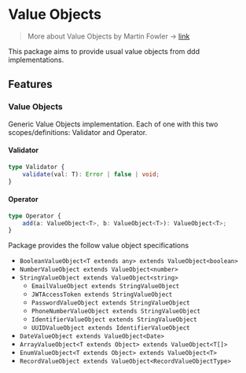 # Value Objects
> More about Value Objects by Martin Fowler -> [link](https://martinfowler.com/bliki/ValueObject.html)

This package aims to provide usual value objects  from ddd implementations.

## Features

### Value Objects

Generic Value Objects implementation.
Each of one with this two scopes/definitions: Validator and Operator.

#### Validator

```typescript
type Validator {
    validate(val: T): Error | false | void;
}
```

#### Operator

```typescript
type Operator {
    add(a: ValueObject<T>, b: ValueObject<T>): ValueObject<T>;
}
```

Package provides the follow value object specifications

- `BooleanValueObject<T extends any> extends ValueObject<boolean>`
- `NumberValueObject extends ValueObject<number>`
- `StringValueObject extends ValueObject<string>`
  - `EmailValueObject extends StringValueObject`
  - `JWTAccessToken extends StringValueObject`
  - `PasswordValueObject extends StringValueObject`
  - `PhoneNumberValueObject extends StringValueObject`
  - `IdentifierValueObject extends StringValueObject`
  - `UUIDValueObject extends IdentifierValueObject`
- `DateValueObject extends ValueObject<Date>`
- `ArrayValueObject<T extends Object> extends ValueObject<T[]>`
- `EnumValueObject<T extends Object> extends ValueObject<T>`
- `RecordValueObject extends ValueObject<RecordValueObjectType>`
